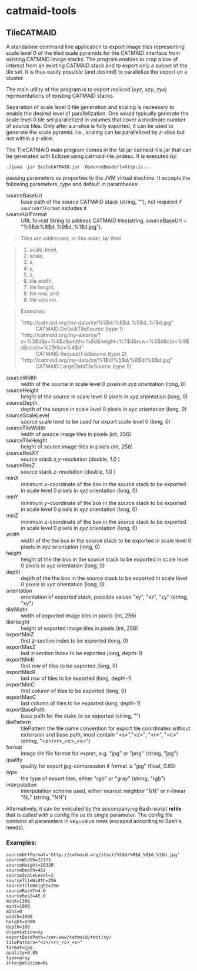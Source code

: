 # catmaid-tools

## TileCATMAID

A standalone command line application to export image tiles representing
scale level 0 of the tiled scale pyramids for the CATMAID interface from
existing CATMAID image stacks.  The program enables to crop a box of
interest from an existing CATMAID stack and to export only a subset of the
tile set.  It is thus easily possible (and desired) to parallelize the
export on a cluster.

The main utility of the program is to export resliced (*xyz*, *xzy*, *zyx*)
representations of existing CATMAID stacks.

Separation of scale level 0 tile generation and scaling is necessary to
enable the desired level of parallelization.  One would typically generate
the scale level 0 tile set parallelized in volumes that cover a moderate
number of source tiles.  Only after a *z*-slice is fully exported,
it can be used to generate the scale pyramid.  I.e., scaling can be
parallelized by *z*-slice but not within a *z*-slice.

The TileCATMAID main program comes in the fat jar catmaid-tile.jar that can
be generated with Eclipse using catmaid-tile.jardesc.  It is executed by:

    ./java -jar ScaleCATMAID.jar -DsourceBaseUrl=http://...

passing parameters as properties to the JVM virtual machine.  It accepts
the following parameters, type and default in parantheses:

<dl>
<dt>sourceBaseUrl</dt>
<dd>base path of the source CATMAID stack (string, ""), not required if <code>sourceUrlFormat</code> includes it</dd>
<dt>sourceUrlFormat</dt>
<dd>URL format String to address CATMAID tiles(string, sourceBaseUrl + "%5$d/%8$d_%9$d_%1$d.jpg").</dd>
</dl>

> Tiles are addressed, in this order, by their

> 1. scale_level,
> 1. scale,
> 1. x,
> 1. y,
> 1. z,
> 1. tile width,
> 1. tile height,
> 1. tile row, and
> 1. tile column.

> Examples:
> <dl>
> <dt>"http://catmaid.org/my-data/xy/%5$d/%8$d_%9$d_%1$d.jpg"</dt>
>  <dd>CATMAID DefaultTileSource (type 1)</dd>
>  <dt>"http://catmaid.org/my-data/xy/?x=%3$d&y=%4$d&width=%6d&height=%7$d&row=%8$d&col=%9$d&scale=%2$f&z=%4$d"</dt>
>  <dd>CATMAID RequestTileSource (type 2)</dd>
>  <dt>"http://catmaid.org/my-data/xy/%1$d/%5$d/%8$d/%9$d.jpg"</dt>
>  <dd>CATMAID LargeDataTileSource (type 5)</dd>
> </dl>

<dl>
<dt>sourceWidth</dt>
<dd>width of the source in scale level 0 pixels in <em>xyz</em> orientation
(long, 0)</dd>
<dt>sourceHeight</dt>
<dd>height of the source in scale level 0 pixels in <em>xyz</em> orientation
(long, 0)</dd>
<dt>sourceDepth</dt>
<dd>depth of the source in scale level 0 pixels in <em>xyz</em> orientation
(long, 0)</dd>
<dt>sourceScaleLevel</dt>
<dd>source scale level to be used for export scale level 0 (long, 0)</dd>
<dt>sourceTileWidth</dt>
<dd>width of source image tiles in pixels (int, 256)</dd>
<dt>sourceTileHeight</dt>
<dd>height of source image tiles in pixels (int, 256)</dd>
<dt>sourceResXY</dt>
<dd>source stack <em>x,y</em>-resolution (double, 1.0 )</dd>
<dt>sourceResZ</dt>
<dd>source stack <em>z</em>-resolution (double, 1.0 )</dd>

<dt>minX</dt>
<dd>minimum <em>x</em>-coordinate of the box in the source stack to be
exported in scale level 0 pixels in <em>xyz</em> orientation (long, 0)</dd>
<dt>minY</dt>
<dd>minimum <em>y</em>-coordinate of the box in the source stack to be
exported in scale level 0 pixels in <em>xyz</em> orientation (long, 0)</dd>
<dt>minZ</dt>
<dd>minimum <em>z</em>-coordinate of the box in the source stack to be
exported in scale level 0 pixels in <em>xyz</em> orientation (long, 0)</dd>
<dt>width</dt>
<dd>width of the the box in the source stack to be exported in scale level
0 pixels in <em>xyz</em> orientation (long, 0)</dd>
<dt>height</dt>
<dd>height of the the box in the source stack to be exported in scale level
0 pixels in <em>xyz</em> orientation (long, 0)</dd>
<dt>depth</dt>
<dd>depth of the the box in the source stack to be exported in scale level
0 pixels in <em>xyz</em> orientation (long, 0)</dd>
<dt>orientation</dt>
<dd>orientation of exported stack, possible values "xy", "xz", "zy" (string,
"xy")</dd>
<dt>tileWidth</dt>
<dd>width of exported image tiles in pixels (int, 256)</dd>
<dt>tileHeight</dt>
<dd>height of exported image tiles in pixels (int, 256)</dd>
<dt>exportMinZ</dt>
<dd>first <em>z</em>-section index to be exported (long, 0)</dd>
<dt>exportMaxZ</dt>
<dd>last <em>z</em>-section index to be exported (long, depth-1)</dd>
<dt>exportMinR</dt>
<dd>first row of tiles to be exported (long, 0)</dd>
<dt>exportMaxR</dt>
<dd>last row of tiles to be exported (long, depth-1)</dd>
<dt>exportMinC</dt>
<dd>first column of tiles to be exported (long, 0)</dd>
<dt>exportMaxC</dt>
<dd>last column of tiles to be exported (long, depth-1)</dd>
<dt>exportBasePath</dt>
<dd>base path for the stakc to be exported (string, "")</dd>
<dt>tilePattern</dt>
<dd>tilePattern the file name convention for export tile coordinates without
extension and base path, must contain "&lt;s&gt;","&lt;z&gt;", "&lt;r&gt;",
"&lt;c&gt;" (string, "&lt;z&gt;/&lt;r&gt;_&lt;c&gt;_&lt;s&gt;")
<dt>format</dt>
<dd>image tile file format for export, e.g. "jpg" or "png" (string,
"jpg")</dd>
<dt>quality</dt>
<dd>quality for export jpg-compression if format is "jpg" (float, 0.85)</dd>
<dt>type</dt>
<dd>the type of export tiles, either "rgb" or "gray" (string, "rgb")</dd>
<dt>interpolation</dt>
<dd>interpolation scheme used, either nearest neighbor "NN" or n-linear "NL"
(string, "NN")</dd>
</dl>

Alternatively, it can be executed by the accompanying Bash-script **retile**
that is called with a config file as its single parameter.  The config file
contains all parameters in key=value rows (escaped according to Bash's needs).

### Examples:

    sourceUrlFormat='http://catmaid.org/stack/%5$d/%8$d_%9$d_%1$d.jpg'
    sourceWidth=22775
    sourceHeight=18326
    sourceDepth=462
    sourceScaleLevel=2
    sourceTileWidth=256
    sourceTileHeight=256
    sourceResXY=4.0
    sourceResZ=45.0
    minX=1300
    minY=1000
    minZ=0
    width=2000	
    height=2000
    depth=100
    orientation=xy
    exportBasePath=/var/www/catmaid/test/xy/
    tilePattern="<z>/<r>_<c>_<s>"
    format=jpg
    quality=0.85
    type=gray
    interpolation=NL
